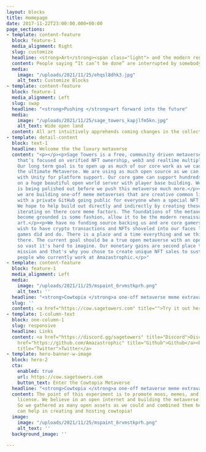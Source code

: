 ```yaml
---
layout: blocks
title: Homepage
date: 2017-11-22T23:00:00.000+00:00
page_sections:
- template: content-feature
  block: feature-1
  media_alignment: Right
  slug: customize
  headline: <strong>Art</strong><span class="light"> and the modern renaissance </span>
  content: People saying “It can’t be done” are interrupted by somebody doing it.
  media:
    image: "/uploads/2021/11/25/ehqsl8dhk3.jpg"
    alt_text: Customize Blocks
- template: content-feature
  block: feature-1
  media_alignment: Left
  slug: swap
  headline: "<strong>Pushing </strong>art forward into the future"
  media:
    image: "/uploads/2021/11/25/sage_towers_kapjlfm5kn.jpg"
    alt_text: Wide open land
  content: All art intuitively apprehends coming changes in the collective unconsciousness.
- template: detail-content
  block: text-1
  headline: Welcome the the luxury metaverse
  content: "<p></p><p>Sage Towers is a free, community driven metaverse experiment
    that’s focused on verified NFT ownership, web3 and realtime multiplayer interactions.
    Our long term goal is to open up as much of our core work as we can to help create
    the ultimate Metaverse. We are using as much open source as we can already along
    with Unity for platform support. Our core game can support hundreds of players
    on a huge beautiful open world server with player base building. Web3 support
    is being polished out before we push this metaverse much more.</p><p>Currently
    we are building one-off meme metaverses that are creative common license focused,
    with a private GitHub going public for everyone when a special NFT gets sold.
    We hope to help build out directly and indirectly by creating these projects and
    iterating on there core meme factors. The foundations of the metaverse need to
    become grounded is some fashion, allow it to be the modern renaissance of meme
    art.</p><p>We have no funding source backing us and are core gamers. We do not
    wish to have crypto transactions and NFTs shoveled into our faces like mobile
    games did and do. There is a place and a time everything and we think we can get
    there. The current goal should be a true open metaverse with an open source codebase
    so vast it's hard to imagine. Our monetary gains are second place to the core
    mission and that's why you chose to create unique NFT sales to sustain the two
    people who currently work at Amazastrophic.</p>"
- template: content-feature
  block: feature-1
  media_alignment: Left
  media:
    image: "/uploads/2021/11/25/mspaint_6rvmstkprh.png"
    alt_text: ''
  headline: "<strong>Cowtopia </strong>a one-off metaverse meme extravaganza "
  slug: ''
  content: <a href="https://cow.sagetowers.com" title="">Try it out here</a>
- template: 1-column-text
  block: one-column-1
  slug: responsive
  headline: Links
  content: <a href="https://discord.gg/sagetowers" title="Discord">Discord</a><br><a
    href="https://github.com/Amazastrophic" title="Github">Github</a><br><a href="https://twitter.com/TRASHENSTEIN"
    title="Twitter">Twitter</a>
- template: hero-banner-w-image
  block: hero-2
  cta:
    enabled: true
    url: https://cow.sagetowers.com
    button_text: Enter the Cowtopia Metaverse
  headline: "<strong>Cowtopia </strong>a one-off metaverse meme extravaganza  "
  content: The point of this experiment is to promote moos, memes, and creative commons
    license. We believe in an open internet and building the metaverse the same way.
    So we gathered as many open assets as we could and combined them here. Now anyone
    can help in creating and hosting cowtopia!
  image:
    image: "/uploads/2021/11/25/mspaint_6rvmstkprh.png"
    alt_text: ''
  background_image: ''

---
```

